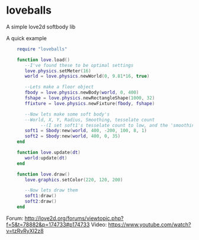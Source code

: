 loveballs
=========

A simple love2d softbody lib


A quick example
```lua
    require "loveballs"

    function love.load()
       --I've found these to be optimal settings
       love.physics.setMeter(16)
       world = love.physics.newWorld(0, 9.81*16, true)

       --Lets make a floor object
       fbody = love.physics.newBody(world, 0, 400)
       fshape = love.physics.newRectangleShape(1000, 32)
       ffixture = love.physics.newFixture(fbody, fshape)

       --Now lets make some soft body's
       --World, X, Y, Radius, Smoothing, tesselate count
             --(I set soft1's tesselate count to low, and the 'smoothing' to high, giving a cool effect, similar to loco roco)
       soft1 = Sbody:new(world, 400, -200, 100, 8, 1)
       soft2 = Sbody:new(world, 400, 0, 35)
    end

    function love.update(dt)
       world:update(dt)
    end

    function love.draw()
       love.graphics.setColor(220, 120, 200)

       --Now lets draw them
       soft1:draw()
       soft2:draw()
    end
```

Forum: http://love2d.org/forums/viewtopic.php?f=5&t=78882&p=174733#p174733
Video: https://www.youtube.com/watch?v=tzRvRyXI2z8
